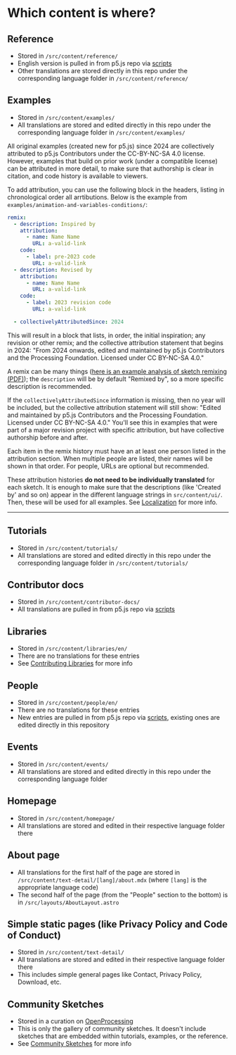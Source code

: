 # Which content is where?

## Reference

- Stored in `/src/content/reference/`
- English version is pulled in from p5.js repo via [scripts](./scripts.md)
- Other translations are stored directly in this repo under the corresponding language folder in `/src/content/reference/`

## Examples

- Stored in `/src/content/examples/`
- All translations are stored and edited directly in this repo under the corresponding language folder in `/src/content/examples/`

All original examples (created new for p5.js) since 2024 are collectively attributed to p5.js Contributors under the CC-BY-NC-SA 4.0 license. However, examples that build on prior work (under a compatible license) can be attributed in more detail, to make sure that authorship is clear in citation, and code history is available to viewers.

To add attribution, you can use the following block in the headers, listing in chronological order all arrtibutions. Below is the example from `examples/animation-and-variables-conditions/`:

```yaml
remix:
  - description: Inspired by
    attribution:
      - name: Name Name
        URL: a-valid-link
    code:
      - label: pre-2023 code
        URL: a-valid-link
  - description: Revised by
    attribution:    
      - name: Name Name
        URL: a-valid-link
    code:
      - label: 2023 revision code
        URL: a-valid-link

  - collectivelyAttributedSince: 2024
```

This will result in a block that lists, in order, the initial inspiration; any revision or other remix; and the collective attribution statement that begins in 2024: "From 2024 onwards, edited and maintained by p5.js Contributors and the Processing Foundation. Licensed under CC BY-NC-SA 4.0."

A remix can be many things ([here is an example analysis of sketch remixing (PDF)](https://dl.acm.org/doi/pdf/10.1145/3563657.3595969)); the `description` will be by default "Remixed by", so a more specific description is recommended.

If the `collectivelyAttributedSince` information is missing, then no year will be included, but the collective attribution statement will still show: "Edited and maintained by p5.js Contributors and the Processing Foundation. Licensed under CC BY-NC-SA 4.0." You'll see this in examples that were part of a major revision project with specific attribution, but have collective authorship before and after.

Each item in the remix history must have an at least one person listed in the attribution section. When multiple people are listed, their names will be shown in that order. For people, URLs are optional but recommended.

These attribution histories **do not need to be individually translated** for each sketch. It is enough to make sure that the descriptions (like 'Created by' and so on) appear in the different language strings in `src/content/ui/`. Then, these will be used for all examples. See [Localization](./localization.md) for more info.

---

## Tutorials

- Stored in `/src/content/tutorials/`
- All translations are stored and edited directly in this repo under the corresponding language folder in `/src/content/tutorials/`

## Contributor docs

- Stored in `/src/content/contributor-docs/`
- All translations are pulled in from p5.js repo via [scripts](./scripts.md)

## Libraries

- Stored in `/src/content/libraries/en/`
- There are no translations for these entries
- See [Contributing Libraries](./contributing_libraries.md) for more info

## People

- Stored in `/src/content/people/en/`
- There are no translations for these entries
- New entries are pulled in from p5.js repo via [scripts](./scripts.md), existing ones are edited directly in this repository

## Events

- Stored in `/src/content/events/`
- All translations are stored and edited directly in this repo under the corresponding language folder

## Homepage

- Stored in `/src/content/homepage/`
- All translations are stored and edited in their respective language folder there

## About page

- All translations for the first half of the page are stored in `/src/content/text-detail/[lang]/about.mdx` (where `[lang]` is the appropriate language code)
- The second half of the page (from the "People" section to the bottom) is in `/src/layouts/AboutLayout.astro`

## Simple static pages (like Privacy Policy and Code of Conduct)

- Stored in `/src/content/text-detail/`
- All translations are stored and edited in their respective language folder there
- This includes simple general pages like Contact, Privacy Policy, Download, etc.

## Community Sketches

- Stored in a curation on [OpenProcessing](https://openprocessing.org)
- This is only the gallery of community sketches. It doesn't include sketches that are embedded within tutorials, examples, or the reference.
- See [Community Sketches](./community_sketches.md) for more info
